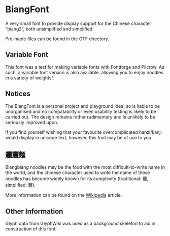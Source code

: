 # BiangFont
A very small font to provide display support for the Chinese character
“biang2”, both unsimplified and simplified.

Pre-made files can be found in the OTF directory.

## Variable Font
This font was a test for making variable fonts with Fontforge and Pilcrow.
As such, a variable font version is also available, allowing you to enjoy
noodles in a variety of weights!

## Notices
The BiangFont is a personal project and playground idea, so is liable to
be unorganised and no compatability or even usability testing is likely
to be carried out. The design remains rather rudimentary and is unlikely
to be seriously improved upon.

If you find yourself wishing that your favourite overcomplicated
hanzi/kanji would display in unicode text, however, this font may be of
use to you.

## 𰻞𰻞麵
Biangbiang noodles may be the food with the most difficult-to-write name
in the world, and the chinese character used to write the name of these
noodles has become widely known for its complexity (traditional: 𰻞,
simplified: 𰻝).

More information can be found on the
[Wikipedia](https://en.wikipedia.org/wiki/Biangbiang_noodles)
article.

## Other Information
Glyph data from GlyphWiki was used as a background skeleton to aid in
construction of this font.
